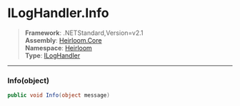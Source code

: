 # ILogHandler.Info

> **Framework**: .NETStandard,Version=v2.1  
> **Assembly**: [Heirloom.Core][0]  
> **Namespace**: [Heirloom][0]  
> **Type**: [ILogHandler][1]

--------------------------------------------------------------------------------

### Info(object)

```cs
public void Info(object message)
```

[0]: ../Heirloom.Core.md
[1]: Heirloom.ILogHandler.md
